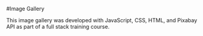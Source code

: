 #Image Gallery

This image gallery was developed with JavaScript, CSS, HTML, and Pixabay API as part of a full stack training course.  
